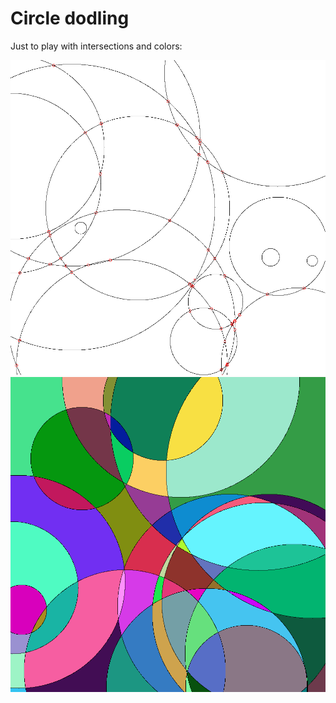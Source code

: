 # Circle dodling

Just to play with intersections and colors:

![intersections](intersections.png)
![colors](colors.png)